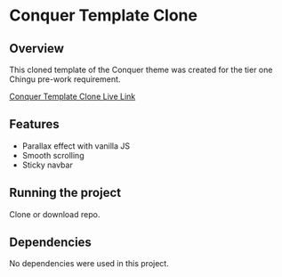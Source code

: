 # **Conquer Template Clone**


## Overview

This cloned template of the Conquer theme was created for the tier one Chingu pre-work requirement.

[Conquer Template Clone Live Link](https://happy-mahavira-45e987.netlify.com/)



## Features

- Parallax effect with vanilla JS
- Smooth scrolling
- Sticky navbar



## Running the project

Clone or download repo.



## Dependencies

No dependencies were used in this project.
